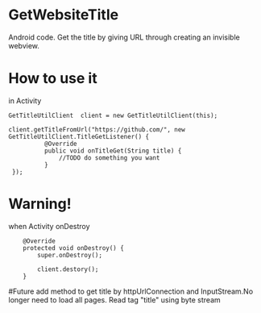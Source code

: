 # GetWebsiteTitle
Android code.
Get the title by giving URL through creating an invisible webview.

# How to use it
in Activity 
  ~~~
  GetTitleUtilClient  client = new GetTitleUtilClient(this);
  
  client.getTitleFromUrl("https://github.com/", new GetTitleUtilClient.TitleGetListener() {
            @Override
            public void onTitleGet(String title) {
                //TODO do something you want
            }
   });
 ~~~
# Warning!
when Activity onDestroy  
~~~
    @Override
    protected void onDestroy() {
        super.onDestroy();
       
        client.destory();
    }
~~~
#Future
add method to get title by httpUrlConnection and InputStream.No longer need to load all pages.
Read  tag "title" using byte stream
